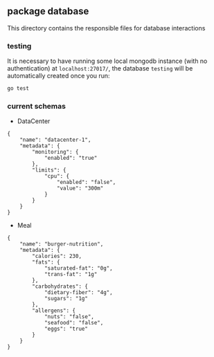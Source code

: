 ## package database
This directory contains the responsible files for database interactions

### testing
It is necessary to have running some local mongodb instance (with no authentication) at `localhost:27017/`, the database `testing` will be automatically created once you run:
```bash
go test
```

### current schemas
- DataCenter
```
{
    "name": "datacenter-1",
    "metadata": {
        "monitoring": {
            "enabled": "true"
        },
        "limits": {
            "cpu": {
                "enabled": "false",
                "value": "300m"
            }
        }
    }
}
```

- Meal
```
{
    "name": "burger-nutrition",
    "metadata": {
        "calories": 230,
        "fats": {
            "saturated-fat": "0g",
            "trans-fat": "1g"
        },
        "carbohydrates": {
            "dietary-fiber": "4g",
            "sugars": "1g"
        },
        "allergens": {
            "nuts": "false",
            "seafood": "false",
            "eggs": "true"
        }
    }
}

```
